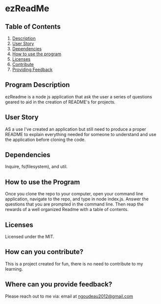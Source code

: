 
# ezReadMe

## Table of Contents
1. [Description](#program-description)
2. [User Story](#user-story)
3. [Dependencies](#dependencies)
4. [How to use the program](#how-to-use-the-program)
5. [Licenses](#licenses)
6. [Contribute](#how-can-you-contribute?)
7. [Providing Feedback](#where-can-you-provide-feedback?)
    
## Program Description
ezReadme is a node js application that ask the user a series of questions geared to aid in the creation of README's for projects.
    
## User Story
AS a use I've created an application but still need to produce a proper README to explain everything needed for someone to understand and use the application before cloning the code.
    
## Dependencies
Inquire, fs(filesystem), and util.
    
## How to use the Program
Once you clone the repo to your computer, open your command line application, navigate to the repo, and type in node index.js. Answer the questions that you are prompted in the command line. Then reap the rewards of a well organized Readme with a table of contents.
    
## Licenses
Licensed under the MIT.
    
## How can you contribute?
This is a project created for fun, there is no need to contribute to my learning.
    
## Where can you provide feedback?
Please reach out to me via: email at ngoudeau2012@gmail.com
  